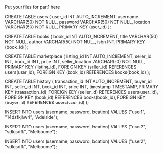 Put your files for part1 here

CREATE TABLE users (
    user_id INT AUTO_INCREMENT,
    username VARCHAR(50) NOT NULL,
    password VARCHAR(50) NOT NULL,
    location VARCHAR(50) NOT NULL,
    PRIMARY KEY (user_id)
);

CREATE TABLE books (
    book_id INT AUTO_INCREMENT,
    title VARCHAR(50) NOT NULL,
    author VARCHAR(50) NOT NULL,
    isbn INT,
    PRIMARY KEY (book_id)
);

CREATE TABLE marketplace (
    listing_id INT AUTO_INCREMENT,
    seller_id INT,
    book_id INT,
    price INT,
    seller_location VARCHAR(50) NOT NULL,
    PRIMARY KEY (listing_id),
    FOREIGN KEY (seller_id) REFERENCES users(user_id),
    FOREIGN KEY (book_id) REFERENCES books(book_id)
);

CREATE TABLE history (
    transaction_id INT AUTO_INCREMENT,
    buyer_id INT,
    seller_id INT,
    book_id INT,
    price INT,
    timestamp TIMESTAMP,
    PRIMARY KEY (transaction_id),
    FOREIGN KEY (seller_id) REFERENCES users(user_id),
    FOREIGN KEY (book_id) REFERENCES books(book_id),
    FOREIGN KEY (buyer_id) REFERENCES users(user_id)
);

INSERT INTO users (username, password, location) VALUES ("user1", "14dsfkjhw4", "Adelaide");

INSERT INTO users (username, password, location) VALUES ("user2", "sdkjsdfk", "Melbourne");

INSERT INTO users (username, password, location) VALUES ("user2", "sdkjsdfk", "Melbourne");